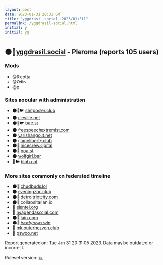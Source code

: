 ```yaml
---
layout: post
date: 2023-01-31 20:31 GMT
title: "yggdrasil.social (2023/01/31)"
permalink: /yggdrasil-social.html
initial: y
initi2l: yg
---
```


## 🌑🧸[yggdrasil.social](https://yggdrasil.social) - Pleroma (reports 105 users)

### Mods
 * @Ricotta
 * @Odin
 * @p

### Sites popular with administration

* 🌑🧸🐦 [shitposter.club](/shitposter-club.html)
* 🌑 [pieville.net](/pieville-net.html)
* 🌑🧸🐦 [bae.st](/bae-st.html)
* 🌑 [freespeechextremist.com](/freespeechextremist-com.html)
* 🌑 [varishangout.net](/varishangout-net.html)
* 🌑 [gameliberty.club](/gameliberty-club.html)
* 🌑🧸 [nicecrew.digital](/nicecrew-digital.html)
* 🌑🧸 [poa.st](/poa-st.html)
* 🌑 [wolfgirl.bar](/wolfgirl-bar.html)
* 🧸🐦 [blob.cat](/blob-cat.html)

### More sites commonly on federated timeline

* 🌑🧸 [chudbuds.lol](/chudbuds-lol.html)
* 🌑 [eveningzoo.club](/eveningzoo-club.html)
* 🌑🧸 [detroitriotcity.com](/detroitriotcity-com.html)
* 🌑🧸 [collapsitarian.io](/collapsitarian-io.html)
* 🐘 [eientei.org](/eientei-org.html)
* 🐘 [noagendasocial.com](/noagendasocial-com.html)
* 🌑🧸 [lain.com](/lain-com.html)
* 🌑🧸 [beefyboys.win](/beefyboys-win.html)
* 🐘 [mk.outerheaven.club](/mk-outerheaven-club.html)
* 🧸 [pawoo.net](/pawoo-net.html)

Report generated on: Tue Jan 31 20:31:05 2023. Data may be outdated or incorrect.

Ruleset version: [✏️](/version-pencil)
